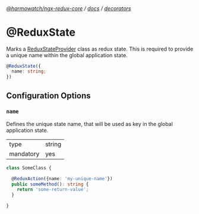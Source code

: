 ###### [@harmowatch/ngx-redux-core](../../README.md) / [docs](../index.md) / [decorators](./index.md)
 
# @ReduxState

Marks a [ReduxStateProvider](../api/redux-state-provider.md) class as redux state.
This is required to provide a unique name within the global application state.

```ts
@ReduxState({
  name: string;
})
```

## Configuration Options

### ```name```

Defines the unique state name, that will be used as key in the global application state.

|               |                                  |
| ------------- | -------------------------------- |
| type          | string                           |
| mandatory     | yes                              |

```ts
class SomeClass { 

  @ReduxAction({name: 'my-unique-name'})
  public someMethod(): string {
    return 'some-return-value';
  }

}
```
